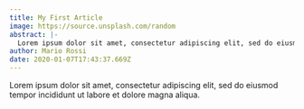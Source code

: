 ```yaml
---
title: My First Article
image: https://source.unsplash.com/random
abstract: |-
  Lorem ipsum dolor sit amet, consectetur adipiscing elit, sed do eiusmod tempor incididunt ut labore et dolore magna aliqua.
author: Mario Rossi
date: 2020-01-07T17:43:37.669Z
---
```


Lorem ipsum dolor sit amet, consectetur adipiscing elit, sed do eiusmod tempor incididunt ut labore et dolore magna aliqua.